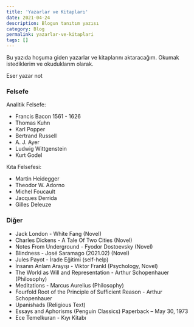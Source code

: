 ```yaml
---
title: 'Yazarlar ve Kitapları'
date: 2021-04-24
description: Blogun tanıtım yazısı
category: Blog
permalink: yazarlar-ve-kitaplari
tags: []
---
```


Bu yazıda hoşuma giden yazarlar ve kitaplarını aktaracağım. Okumak istediklerim ve okuduklarım olarak.

Eser yazar not

### Felsefe

Analitik Felsefe:
* Francis Bacon 1561 - 1626
* Thomas Kuhn
* Karl Popper
* Bertrand Russell
* A. J. Ayer
* Ludwig Wittgenstein
* Kurt Godel


Kıta Felsefesi:
* Martin Heidegger
* Theodor W. Adorno
* Michel Foucault
* Jacques Derrida
* Gilles Deleuze

### Diğer
* Jack London - White Fang (Novel)
* Charles Dickens - A Tale Of Two Cities (Novel)
* Notes From Underground - Fyodor Dostoevsky (Novel)
* Blindness - José Saramago (2021.02) (Novel)
* Jules Payot - İrade Eğitimi (self-help)
* İnsanın Anlam Arayışı - Viktor Frankl (Psychology, Novel)
* The World as Will and Representation - Arthur Schopenhauer (Philosophy)
* Meditations - Marcus Aurelius (Philosophy)
* Fourfold Root of the Principle of Sufficient Reason - Arthur Schopenhauer
* Upanishads (Religious Text)
* Essays and Aphorisms (Penguin Classics) Paperback – May 30, 1973
* Ece Temelkuran - Kıyı Kitabı
